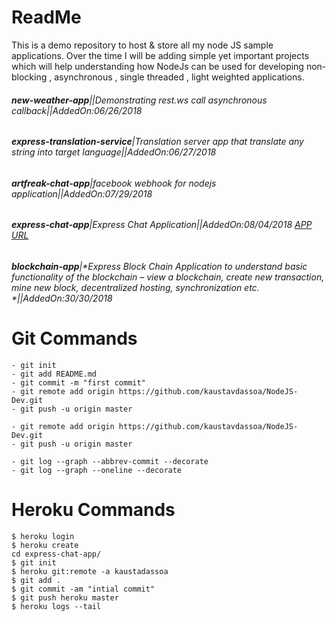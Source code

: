 # ReadMe

This is a demo repository to host & store all my node JS sample applications. Over the time I will be adding simple yet important projects which will help understanding how NodeJs can be used for developing non-blocking , asynchronous , single threaded , light weighted applications.


###### **new-weather-app**||*Demonstrating rest.ws call asynchronous callback*||AddedOn:06/26/2018

###### **express-translation-service**|*Translation server app that translate any string into target language*||AddedOn:06/27/2018 

###### **artfreak-chat-app**|*facebook webhook for nodejs application*||AddedOn:07/29/2018  

###### **express-chat-app**|*Express Chat Application*||AddedOn:08/04/2018 [APP URL](https://kaustavdassoa.herokuapp.com/)

###### **blockchain-app**|*Express Block Chain Application to understand basic functionality of the blockchain – view a blockchain, create new transaction, mine new block, decentralized hosting, synchronization etc. *||AddedOn:30/30/2018 

# Git Commands

```
- git init
- git add README.md
- git commit -m "first commit"
- git remote add origin https://github.com/kaustavdassoa/NodeJS-Dev.git
- git push -u origin master

- git remote add origin https://github.com/kaustavdassoa/NodeJS-Dev.git
- git push -u origin master

- git log --graph --abbrev-commit --decorate
- git log --graph --oneline --decorate

```


# Heroku Commands

```
$ heroku login
$ heroku create
cd express-chat-app/
$ git init
$ heroku git:remote -a kaustadassoa
$ git add .
$ git commit -am "intial commit"
$ git push heroku master
$ heroku logs --tail

```